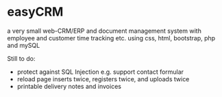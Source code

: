 # easyCRM

a very small web-CRM/ERP and document management system with employee and customer time tracking etc. using css, html, bootstrap, php and mySQL


Still to do:
- protect against SQL Injection e.g. support contact formular
- reload page inserts twice, registers twice, and uploads twice
- printable delivery notes and invoices
